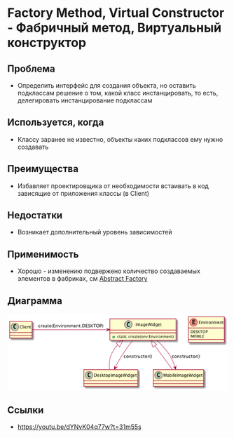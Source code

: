 # Factory Method, Virtual Constructor - Фабричный метод, Виртуальный конструктор

## Проблема

* Определить интерфейс для создания объекта, но оставить подклассам решение о том,
    какой класс инстанцировать, то есть, делегировать инстанцирование подклассам
    
## Используется, когда

* Классу заранее не известно, объекты каких подклассов ему нужно создавать
    
## Преимущества
 
* Избавляет проектировщика от необходимости встаивать в код зависящие от приложения классы (в Client)

## Недостатки

* Возникает дополнительный уровень зависимостей
    
## Применимость

* Хорошо - изменению подвержено количество создаваемых элементов в фабриках,
    см [Abstract Factory](../abstractfactory)

## Диаграмма

![Abstract Factory](uml.png)

## Ссылки
* https://youtu.be/dYNvK04q77w?t=31m55s